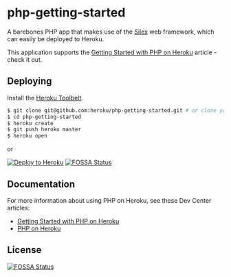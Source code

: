 # php-getting-started

A barebones PHP app that makes use of the [Silex](http://silex.sensiolabs.org/) web framework, which can easily be deployed to Heroku.

This application supports the [Getting Started with PHP on Heroku](https://devcenter.heroku.com/articles/getting-started-with-php) article - check it out.

## Deploying

Install the [Heroku Toolbelt](https://toolbelt.heroku.com/).

```sh
$ git clone git@github.com:heroku/php-getting-started.git # or clone your own fork
$ cd php-getting-started
$ heroku create
$ git push heroku master
$ heroku open
```

or

[![Deploy to Heroku](https://www.herokucdn.com/deploy/button.png)](https://heroku.com/deploy)
[![FOSSA Status](https://app.fossa.io/api/projects/git%2Bgithub.com%2Fitssuyog96%2Fpetitionz.svg?type=shield)](https://app.fossa.io/projects/git%2Bgithub.com%2Fitssuyog96%2Fpetitionz?ref=badge_shield)

## Documentation

For more information about using PHP on Heroku, see these Dev Center articles:

- [Getting Started with PHP on Heroku](https://devcenter.heroku.com/articles/getting-started-with-php)
- [PHP on Heroku](https://devcenter.heroku.com/categories/php)


## License
[![FOSSA Status](https://app.fossa.io/api/projects/git%2Bgithub.com%2Fitssuyog96%2Fpetitionz.svg?type=large)](https://app.fossa.io/projects/git%2Bgithub.com%2Fitssuyog96%2Fpetitionz?ref=badge_large)